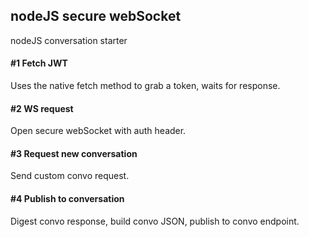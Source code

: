 ## nodeJS secure webSocket
nodeJS conversation starter

#### #1 Fetch JWT
Uses the native fetch method to grab a token, waits for response.

#### #2 WS request
Open secure webSocket with auth header.

#### #3 Request new conversation
Send custom convo request.

#### #4 Publish to conversation
Digest convo response, build convo JSON, publish to convo endpoint.
